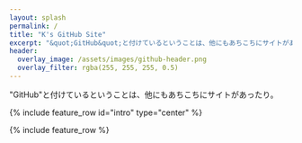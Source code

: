 ```yaml
---
layout: splash
permalink: /
title: "K's GitHub Site"
excerpt: "&quot;GitHub&quot;と付けているということは、他にもあちこちにサイトがあったり。"
header:
  overlay_image: /assets/images/github-header.png
  overlay_filter: rgba(255, 255, 255, 0.5)
---
```

"GitHub"と付けているということは、他にもあちこちにサイトがあったり。

{% include feature_row id="intro" type="center" %}

{% include feature_row %}
